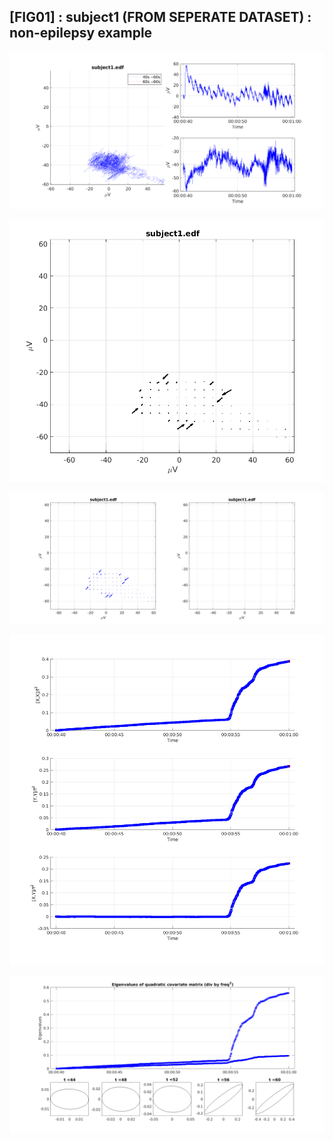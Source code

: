 ## [FIG01] : subject1 (FROM SEPERATE DATASET) : non-epilepsy example

![](../../output/phase/subject1_40.png)

![](../../output/flow/subject1_40.png)

![](../../output/flow2/subject1_40.png)

![](../../output/quadvar/subject1_40.png)

![](../../output/quadvareigval/subject1_40.png)
